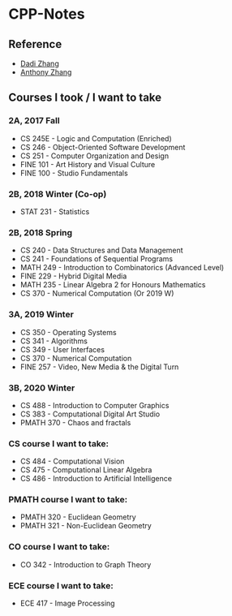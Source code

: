 # CPP-Notes
## Reference
- [Dadi Zhang](http://dzed.me/notes/2016/05/02/Cs-246.html)
- [Anthony Zhang](http://anthony-zhang.me/University-Notes/CS246/CS246.html)

## Courses I took / I want to take
### 2A, 2017 Fall
- CS 245E - Logic and Computation (Enriched)
- CS 246 - Object-Oriented Software Development 
- CS 251 - Computer Organization and Design
- FINE 101 - Art History and Visual Culture
- FINE 100 - Studio Fundamentals

### 2B, 2018 Winter (Co-op)
- STAT 231 - Statistics 

### 2B, 2018 Spring
- CS 240 - Data Structures and Data Management
- CS 241 - Foundations of Sequential Programs
- MATH 249 - Introduction to Combinatorics (Advanced Level)
- FINE 229 - Hybrid Digital Media
- MATH 235 - Linear Algebra 2 for Honours Mathematics
- CS 370 - Numerical Computation (Or 2019 W)

### 3A, 2019 Winter
- CS 350 - Operating Systems
- CS 341 - Algorithms
- CS 349 - User Interfaces
- CS 370 - Numerical Computation
- FINE 257 - Video, New Media & the Digital Turn

### 3B, 2020 Winter
- CS 488 - Introduction to Computer Graphics
- CS 383 - Computational Digital Art Studio
- PMATH 370 - Chaos and fractals 


### CS course I want to take:
- CS 484 - Computational Vision
- CS 475 - Computational Linear Algebra
- CS 486 - Introduction to Artificial Intelligence

### PMATH course I want to take:
- PMATH 320 - Euclidean Geometry
- PMATH 321 - Non-Euclidean Geometry

### CO course I want to take:
- CO 342 - Introduction to Graph Theory

### ECE course I want to take:
- ECE 417 - Image Processing
